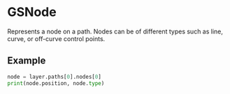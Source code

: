 # GSNode

Represents a node on a path. Nodes can be of different types such as
line, curve, or off-curve control points.

## Example

```python
node = layer.paths[0].nodes[0]
print(node.position, node.type)
```
